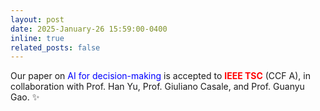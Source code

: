 ```yaml
---
layout: post
date: 2025-January-26 15:59:00-0400
inline: true
related_posts: false
---
```


Our paper on <font color=Blue>AI for decision-making</font> is accepted to **<font color=red>IEEE TSC</font>** (CCF A), in collaboration with Prof. Han Yu, Prof. Giuliano Casale, and Prof. Guanyu Gao. :sparkles:
